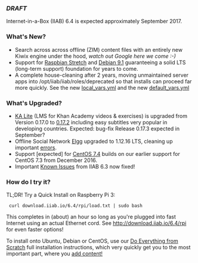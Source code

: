 ### _**DRAFT**_

Internet-in-a-Box (IIAB) 6.4 is expected approximately September 2017.

### What's New?

* Search across across offline (ZIM) content files with an entirely new Kiwix engine under the hood, _watch out Google here we come :-)_
* Support for [Raspbian Stretch](https://www.raspberrypi.org/blog/raspbian-stretch/) and [Debian 9.1](https://www.debian.org/News/2017/20170722) guaranteeing a solid LTS (long-term support) foundation for years to come.
* A complete house-cleaning after 2 years, moving unmaintained server apps into /opt/iiab/iiab/roles/deprecated so that installs can proceed far more quickly.  See the new [local_vars.yml](http://wiki.laptop.org/go/IIAB/local_vars.yml) and the new [default_vars.yml](https://github.com/iiab/iiab/blob/master/vars/default_vars.yml)

### What's Upgraded?

* [KA Lite](http://ka-lite.readthedocs.io/en/latest/installguide/release_notes.html) (LMS for Khan Academy videos & exercises) is upgraded from Version 0.17.0 to [0.17.2](https://github.com/learningequality/ka-lite/releases/tag/v0.17.2) including easy subtitles very popular in developing countries.  Expected: bug-fix Release 0.17.3 expected in September?
* Offline Social Network [Elgg](http://learn.elgg.org/en/1.12/) upgraded to 1.12.16 LTS, cleaning up important [errors](https://github.com/Elgg/Elgg/blob/1.12.16/CHANGELOG.md).
* Support [expected] for [CentOS 7.4](https://wiki.centos.org/Manuals/ReleaseNotes/CentOS7.1708) builds on our earlier support for CentOS 7.3 from December 2016.
* Important [Known Issues](https://github.com/iiab/iiab/wiki/IIAB-6.3-Release-Notes#known-issues) from IIAB 6.3 now fixed!

### How do I try it?

TL;DR!  Try a Quick Install on Raspberry Pi 3:

     curl download.iiab.io/6.4/rpi/load.txt | sudo bash

This completes in (about) an hour so long as you're plugged into fast Internet using an actual Ethernet cord.  See http://download.iiab.io/6.4/rpi for even faster options!

To install onto Ubuntu, Debian or CentOS, use our [Do Everything from Scratch](https://github.com/iiab/iiab/wiki/IIAB-Installation#do-everything-from-scratch) full installation instructions, which very quickly get you to the most important part, where you [add content!](https://github.com/iiab/iiab/wiki/IIAB-Installation#add-content)